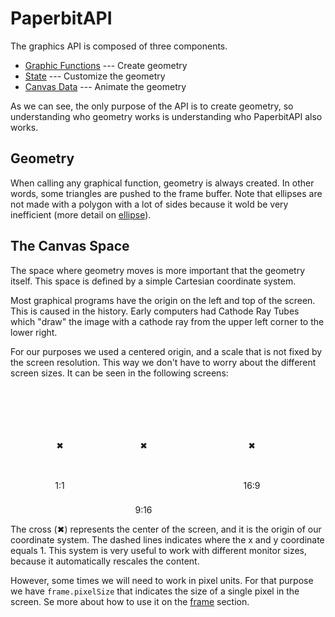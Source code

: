# PaperbitAPI

The graphics API is composed of three components.
- [Graphic Functions](./graphic-functions/index.md) --- Create geometry
- [State](./state/index.md) --- Customize the geometry
- [Canvas Data](./canvas-data/index.md) --- Animate the geometry

As we can see, the only purpose of the API is to create geometry,
so understanding who geometry works is understanding who PaperbitAPI also works.

## Geometry

When calling any graphical function, geometry is always created.
In other words, some triangles are pushed to the frame buffer.
Note that ellipses are not made with a polygon with a lot of sides because it wold be very inefficient
(more detail on [ellipse]()).

## The Canvas Space

The space where geometry moves is more important that the geometry itself.
This space is defined by a simple Cartesian coordinate system.

Most graphical programs have the origin on the left and top of the screen.
This is caused in the history. Early computers had Cathode Ray Tubes
which "draw" the image with a cathode ray from the upper left corner to the lower right.

For our purposes we used a centered origin,
and a scale that is not fixed by the screen resolution.
This way we don't have to worry about the different screen sizes.
It can be seen in the following screens:

<div style="display: flex; align-items: center; justify-content: space-evenly;">
	<div style="display: flex; align-items: center; justify-content: center;  flex-direction: column;">
		<div style="display: flex; align-items: center; justify-content: center; margin: 5px; border: 1px solid var(--fg); background: var(--links); width: 100px; height: 100px;">
			✖
		</div>
		1:1
	</div>
	<div style="display: flex; align-items: center; justify-content: center;  flex-direction: column;">
		<div style="display: flex; align-items: center; justify-content: center; margin: 5px; border: 1px solid var(--fg); background: var(--links); width: 100px; height: 178px;">
			<div style="display: flex; align-items: center; justify-content: center; width: 100px; height: 100px; border: 1px dashed var(--fg); margin: -1px;">
				✖
			</div>
		</div>
		9:16
	</div>
	<div style="display: flex; align-items: center; justify-content: center;  flex-direction: column;">
		<div style="display: flex; align-items: center; justify-content: center; margin: 5px; border: 1px solid var(--fg); background: var(--links); width: 178px; height: 100px;">
			<div style="display: flex; align-items: center; justify-content: center; width: 100px; height: 100px; border: 1px dashed var(--fg); margin: -1px;">
				✖
			</div>
		</div>
		16:9
	</div>
</div>

The cross (✖) represents the center of the screen, and it is the origin of our coordinate system.
The dashed lines indicates where the x and y coordinate equals 1.
This system is very useful to work with different monitor sizes,
because it automatically rescales the content.

However, some times we will need to work in pixel units.
For that purpose we have `frame.pixelSize`
that indicates the size of a single pixel in the screen.
Se more about how to use it on the [frame](./canvas-data/frame.md) section.